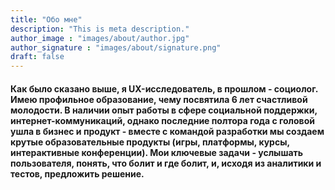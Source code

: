 ```yaml
---
title: "Обо мне"
description: "This is meta description."
author_image : "images/about/author.jpg"
author_signature : "images/about/signature.png"
draft: false
---
```


#### Как было сказано выше, я UX-исследователь, в прошлом - социолог. Имею профильное образование, чему посвятила 6 лет счастливой молодости. В наличии опыт работы в сфере социальной поддержки, интернет-коммуникаций, однако последние полтора года с головой ушла в бизнес и продукт - вместе с командой разработки мы создаем крутые образовательные продукты (игры, платформы, курсы, интерактивные конференции). Мои ключевые задачи - услышать пользователя, понять, что болит и где болит, и, исходя из аналитики и тестов, предложить решение.
